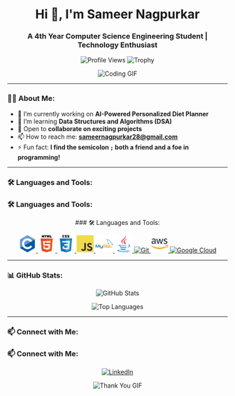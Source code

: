 <h1 align="center">Hi 👋, I'm Sameer Nagpurkar</h1>
<h3 align="center">A 4th Year Computer Science Engineering Student | Technology Enthusiast</h3>

<p align="center"> 
   <img src="https://komarev.com/ghpvc/?username=sameernagpurkar&label=Profile%20Views&color=0e75b6&style=flat" alt="Profile Views" /> 
   <img src="https://github-profile-trophy.vercel.app/?username=sameernagpurkar&theme=gruvbox&margin-w=15&margin-h=15&row=2&column=3" alt="Trophy" />
</p>

<p align="center">
   <img src="https://media1.tenor.com/m/GfSX-u7VGM4AAAAC/coding.gif" alt="Coding GIF" width="300"/>
</p>

---

### 👨‍💻 About Me:
- 🔭 I’m currently working on **AI-Powered Personalized Diet Planner**  
- 🌱 I’m learning **Data Structures and Algorithms (DSA)**  
- 🤝 Open to **collaborate on exciting projects**   
- 📫 How to reach me: **sameernagpurkar28@gmail.com**  
- ⚡ Fun fact: **I find the semicolon `;` both a friend and a foe in programming!**  

---

### 🛠️ Languages and Tools:
### 🛠️ Languages and Tools:
<p align="center">
### 🛠️ Languages and Tools:
<p align="center">
   <a href="https://www.cprogramming.com/" target="_blank" rel="noreferrer">
      <img src="https://raw.githubusercontent.com/devicons/devicon/master/icons/c/c-original.svg" alt="C" width="40" height="40"/>
   </a>
   <a href="https://www.w3schools.com/html/" target="_blank" rel="noreferrer">
      <img src="https://raw.githubusercontent.com/devicons/devicon/master/icons/html5/html5-original-wordmark.svg" alt="HTML5" width="40" height="40"/>
   </a>
   <a href="https://www.w3schools.com/css/" target="_blank" rel="noreferrer">
      <img src="https://raw.githubusercontent.com/devicons/devicon/master/icons/css3/css3-original-wordmark.svg" alt="CSS3" width="40" height="40"/>
   </a>
   <a href="https://www.javascript.com/" target="_blank" rel="noreferrer">
      <img src="https://raw.githubusercontent.com/devicons/devicon/master/icons/javascript/javascript-original.svg" alt="JavaScript" width="40" height="40"/>
   </a>
   <a href="https://www.mysql.com/" target="_blank" rel="noreferrer">
      <img src="https://raw.githubusercontent.com/devicons/devicon/master/icons/mysql/mysql-original-wordmark.svg" alt="MySQL" width="40" height="40"/>
   </a>
   <a href="https://www.java.com/" target="_blank" rel="noreferrer">
      <img src="https://raw.githubusercontent.com/devicons/devicon/master/icons/java/java-original.svg" alt="Java" width="40" height="40"/>
   </a>
   <a href="https://git-scm.com/" target="_blank" rel="noreferrer">
      <img src="https://www.vectorlogo.zone/logos/git-scm/git-scm-icon.svg" alt="Git" width="40" height="40"/>
   </a>
   <a href="https://aws.amazon.com/" target="_blank" rel="noreferrer">
      <img src="https://raw.githubusercontent.com/devicons/devicon/master/icons/amazonwebservices/amazonwebservices-original-wordmark.svg" alt="AWS" width="40" height="40"/>
   </a>
   <a href="https://cloud.google.com/" target="_blank" rel="noreferrer">
      <img src="https://www.vectorlogo.zone/logos/google_cloud/google_cloud-icon.svg" alt="Google Cloud" width="40" height="40"/>
   </a>
</p>


---

### 📊 GitHub Stats:
<p align="center">
   <img src="https://github-readme-stats.vercel.app/api?username=sameernagpurkar&show_icons=true&theme=radical&locale=en" alt="GitHub Stats" />
</p>
<p align="center">
   <img src="https://github-readme-stats.vercel.app/api/top-langs/?username=sameernagpurkar&layout=compact&theme=radical" alt="Top Languages" />
</p>

---

### 📫 Connect with Me:
### 📫 Connect with Me:
<p align="center">
   <a href="https://linkedin.com/in/sameernagpurkar2804" target="_blank" rel="noreferrer">
      <img src="https://raw.githubusercontent.com/rahuldkjain/github-profile-readme-generator/master/src/images/icons/Social/linked-in-alt.svg" alt="LinkedIn" width="60" height="60"/>
   </a>
</p>

<p align="center">
   <img src="https://media.giphy.com/media/xT0BKqhdlKCxCNsVTq/giphy.gif" alt="Thank You GIF" width="400"/>
</p>



